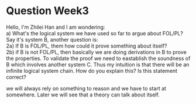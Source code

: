 # Question Week3

Hello, I'm Zhilei Han and I am wondering:  
a) What's the logical system we have used so far to argue about FOL/PL?  
Say it's system B, another question is:  
2a) If B is FOL/PL, them how could it prove something about itself?  
2b) if B is not FOL/PL, then basically we are doing derivations in B to prove the properties. To validate the proof we need to eastablish the soundness of B which involves another system C. Thus my intuition is that there will be an infinite logical system chain. How do you explain this? Is this statement correct?

we will always rely on something to reason and we have to start at somewhere. Later we will see that a theory can talk about itself.